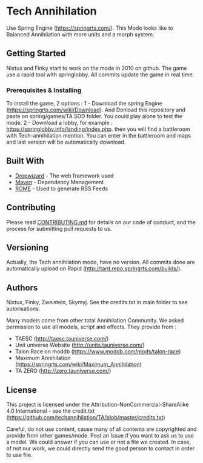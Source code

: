 # Tech Annihilation

Use Spring Engine (https://springrts.com/). 
This Mode looks like to Balanced Annihilation with more units and a morph system.

## Getting Started

Nixtux and Finky start to work on the mode in 2010 on github.
The game use a rapid tool with springlobby. All commits update the game in real time.

### Prerequisites & Installing

To install the game, 2 options : 
1 - Download the spring Engine (https://springrts.com/wiki/Download). And Donload this repository and paste on spring/games/TA.SDD folder. You could play alone to test the mode.
2 - Download a lobby, for example : https://springlobby.info/landing/index.php. then you will find a battleroom with Tech-annihilation mention. You can enter in the battleroom and maps and last version will be automatically download.

## Built With

* [Dropwizard](http://www.dropwizard.io/1.0.2/docs/) - The web framework used
* [Maven](https://maven.apache.org/) - Dependency Management
* [ROME](https://rometools.github.io/rome/) - Used to generate RSS Feeds

## Contributing

Please read [CONTRIBUTING.md](https://gist.github.com/PurpleBooth/b24679402957c63ec426) for details on our code of conduct, and the process for submitting pull requests to us.

## Versioning

Actually, the Tech annihilation mode, have no version. All commits done are automatically upload on Rapid (http://tard.repo.springrts.com/builds/).

## Authors

Nixtux, Finky, Zweistein, Skymyj.
See the credits.txt in main folder to see autorisations.

Many models come from other total Annihilation Community. We asked permission to use all models, script and effects. They provide from : 
- TAESC (http://taesc.tauniverse.com/)
- Unit universe Website (http://units.tauniverse.com/)
- Talon Race on moddb (https://www.moddb.com/mods/talon-race)
- Maximum Annihilation (https://springrts.com/wiki/Maximum_Annihilation)
- TA ZERO (http://zero.tauniverse.com/)


## License

This project is licensed under the Attribution-NonCommercial-ShareAlike 4.0 International - see the credit.txt (https://github.com/techannihilation/TA/blob/master/credits.txt)

Careful, do not use content, cause many of all contents are copyrighted and provide from other games/mode. 
Post an Issue if you want to ask us to use a model. We could answer if you can use or not a file we created. In case, of not our work, we could directly send the good person to contact in order to use file.
